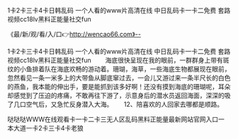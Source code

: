 1卡2卡三卡4卡日韩乱码
一个人看的www片高清在线
中日乱码卡一卡二免费
套路视频cc18lv黑料正能量社交fun


《最/新/观/看/入/口👉http://wencao66.com》--

1卡2卡三卡4卡日韩乱码
一个人看的www片高清在线
中日乱码卡一卡二免费
套路视频cc18lv黑料正能量社交fun
　　海底很快呈现在我的眼前，一群群身上带有斑纹的小鱼排着队在海底欢畅的游动着。珊瑚，海草，一些海底生物都展现在眼前，忽然看见一条一米多上的大带鱼从脚底窜过去，一会儿又游过来一条半尺长的白色的燕鱼，我本能的伸出手，要是能抓到该多好啊！还没有摸到海底的珊瑚呢，耳朵却感觉到了压迫的疼痛，不敢再往下游了，示意身后的潜水员返回海面，深深的吸了几口空气后，又急忙反身潜入大海。　　
	12、陪喜欢的人回家去哪都是顺路。





哒哒哒WWW在线观看卡一卡二卡三无人区乱码黑料正能量最新网站官网入口一本大道一卡2卡三卡4卡老狼
